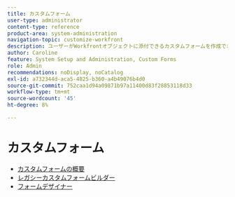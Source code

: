 ```yaml
---
title: カスタムフォーム
user-type: administrator
content-type: reference
product-area: system-administration
navigation-topic: customize-workfront
description: ユーザーがWorkfrontオブジェクトに添付できるカスタムフォームを作成できます。 オブジェクトの操作を行うユーザーは、カスタムフォームに入力して、オブジェクトに関する情報を入力できます。
author: Caroline
feature: System Setup and Administration, Custom Forms
role: Admin
recommendations: noDisplay, noCatalog
exl-id: a732344d-aca5-4825-b360-a4b49076b4d0
source-git-commit: 752caa1d94a09871b97a11400d83f28853118d33
workflow-type: tm+mt
source-wordcount: '45'
ht-degree: 8%

---
```


# カスタムフォーム

* [カスタムフォームの概要](../../../administration-and-setup/customize-workfront/create-manage-custom-forms/custom-forms-overview.md)
* [レガシーカスタムフォームビルダー](/help/quicksilver/administration-and-setup/customize-workfront/create-manage-custom-forms/use-the-custom-form-builder.md)
* [フォームデザイナー](/help/quicksilver/administration-and-setup/customize-workfront/create-manage-custom-forms/form-designer/form-designer-toc.md)

